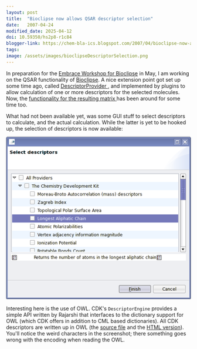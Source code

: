 ```yaml
---
layout: post
title:  "Bioclipse now allows QSAR descriptor selection"
date:   2007-04-24
modified_date: 2025-04-12
doi: 10.59350/hs2p8-r1c84
blogger-link: https://chem-bla-ics.blogspot.com/2007/04/bioclipse-now-allows-qsar-descriptor.html
tags:
image: /assets/images/bioclipseDescriptorSelection.png
---
```


In preparation for the [Embrace Workshop for Bioclipse](http://teacher.bmc.uu.se/BioclipseWS07/Welcome.html) in May, I am working on the QSAR functionality of
[Bioclipse](http://www.bioclipse.net/). A nice extension point got set up some time ago, called
[DescriptorProvider <i class="fa-solid fa-recycle fa-xs"></i>](https://chem-bla-ics.linkedchemistry.info/2006/11/03/bioclipse-workshop-short-but.html),
and implemented by plugins to allow calculation of one or more descriptors for the selected molecules. Now, the
[functionality for the resulting matrix <i class="fa-solid fa-recycle fa-xs"></i>](https://chem-bla-ics.linkedchemistry.info/2006/07/11/matrix-support-in-bioclipse.html)
has been around for some time too.

What had not been available yet, was some GUI stuff to select descriptors to calculate, and the actual calculation. While the latter is yet to be
hooked up, the selection of descriptors is now available:

![](/assets/images/bioclipseDescriptorSelection.png)

Interesting here is the use of OWL. CDK's `DescriptorEngine` provides a simple API written by Rajarshi that interfaces to the dictionary support
for OWL (which CDK offers in addition to CML based dictionaries). All CDK descriptors are written up in OWL (the
[source file](http://cdk.svn.sourceforge.net/viewvc/cdk/trunk/cdk/src/org/openscience/cdk/dict/data/descriptor-algorithms.owl?view=markup)
and the [HTML version](http://qsar.sourceforge.net/dicts/qsar-descriptors/index.xhtml)).
You'll notice the weird characters in the screenshot; there something goes wrong with the encoding when reading the OWL.

